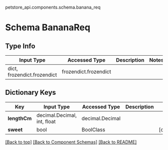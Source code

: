 petstore_api.components.schema.banana_req
# Schema BananaReq

## Type Info
Input Type | Accessed Type | Description | Notes
------------ | ------------- | ------------- | -------------
dict, frozendict.frozendict | frozendict.frozendict |  |

## Dictionary Keys
Key | Input Type | Accessed Type | Description | Notes
------------ | ------------- | ------------- | ------------- | -------------
**lengthCm** | decimal.Decimal, int, float | decimal.Decimal |  |
**sweet** | bool | BoolClass |  | [optional]

[[Back to top]](#top) [[Back to Component Schemas]](../../../README.md#Component-Schemas) [[Back to README]](../../../README.md)
